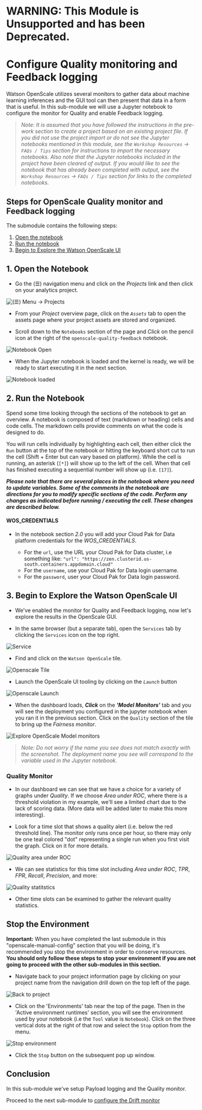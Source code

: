 # WARNING: This Module is Unsupported and has been Deprecated.

# Configure Quality monitoring and Feedback logging

Watson OpenScale utilizes several monitors to gather data about machine learning inferences and the GUI tool can then present that data in a form that is useful. In this sub-module we will use a Jupyter notebook to configure the monitor for Quality and enable Feedback logging.

> *Note: It is assumed that you have followed the instructions in the pre-work section to create a project based on an existing project file. If you did not use the project import or do not see the Jupyter notebooks mentioned in this module, see the `Workshop Resources` -> `FAQs / Tips` section for instructions to import the necessary notebooks. Also note that the Jupyter notebooks included in the project have been cleared of output. If you would like to see the notebook that has already been completed with output, see the `Workshop Resources` -> `FAQs / Tips` section for links to the completed notebooks.*

## Steps for OpenScale Quality monitor and Feedback logging

The submodule contains the following steps:

1. [Open the notebook](#1-open-the-notebook)
1. [Run the notebook](#2-run-the-notebook)
1. [Begin to Explore the Watson OpenScale UI](#3-begin-to-explore-the-watson-openscale-ui)

## 1. Open the Notebook

* Go the (☰) navigation menu and click on the *Projects* link and then click on your analytics project.

![(☰) Menu -> Projects](../images/navigation/menu-projects.png)

* From your *Project* overview page, click on the *`Assets`* tab to open the assets page where your project assets are stored and organized.

* Scroll down to the `Notebooks` section of the page and *Click* on the pencil icon at the right of the `openscale-quality-feedback` notebook.

![Notebook Open](../images/openscale-config/openscale-config-quality-notebook.png)

* When the Jupyter notebook is loaded and the kernel is ready, we will be ready to start executing it in the next section.

![Notebook loaded](../images/openscale/openscale-fullconfignotebook-loaded.png)

## 2. Run the Notebook

Spend some time looking through the sections of the notebook to get an overview. A notebook is composed of text (markdown or heading) cells and code cells. The markdown cells provide comments on what the code is designed to do.

You will run cells individually by highlighting each cell, then either click the `Run` button at the top of the notebook or hitting the keyboard short cut to run the cell (Shift + Enter but can vary based on platform). While the cell is running, an asterisk (`[*]`) will show up to the left of the cell. When that cell has finished executing a sequential number will show up (i.e. `[17]`).

_**Please note that there are several places in the notebook where you need to update variables. Some of the comments in the notebook are directions for you to modify specific sections of the code. Perform any changes as indicated before running / executing the cell. These changes are described below.**_

#### WOS_CREDENTIALS

* In the notebook section *2.0*  you will add your Cloud Pak for Data platform credentials for the *WOS_CREDENTIALS*.

  * For the `url`, use the URL your Cloud Pak for Data cluster, i.e something like: `"url": "https://zen.clusterid.us-south.containers.appdomain.cloud"`
  * For the `username`, use your Cloud Pak for Data login username.
  * For the `password`, user your Cloud Pak for Data login password.

## 3. Begin to Explore the Watson OpenScale UI

* We've enabled the monitor for Quality and Feedback logging, now let's explore the results in the OpenScale GUI.

* In the same browser \(but a separate tab\), open the `Services` tab by clicking the `Services` icon on the top right.

![Service](../images/navigation/services.png)

* Find and click on the `Watson OpenScale` tile.

![Openscale Tile](../images/openscale/services-wos-tile.png)

* Launch the OpenScale UI tooling by clicking on the *`Launch`* button

![Openscale Launch](../images/openscale/services-wos-launch.png)

* When the dashboard loads, _**Click**_ on the _**'Model Monitors'**_  tab and you will see the deployment you configured in the jupyter notebook when you ran it in the previous section. Click on the `Quality` section of the tile to bring up the *Fairness monitor*.

![Explore OpenScale Model monitors](../images/openscale-config/openscale-config-explore-quality-monitors.png)

  > *Note: Do not worry if the name you see does not match exactly with the screenshot. The deployment name you see will correspond to the variable used in the Jupyter notebook.*

### Quality Monitor

* In our dashboard we can see that we have a choice for a variety of graphs under *Quality*. If we choose *Area under ROC*, where there is a threshold violation in my example, we'll see a limited chart due to the lack of scoring data. (More data will be added later to make this more interesting).

* Look for a time slot that shows a quality alert (i.e. below the red threshold line). The monitor only runs once per hour, so there may only be one teal colored "dot" representing a single run when you first visit the graph. Click on it for more details.

![Quality area under ROC](../images/openscale-config/openscale-config-quality-area-under-roc.png)

* We can see statistics for this time slot including *Area under ROC*, *TPR*, *FPR*, *Recall*, *Precision*, and more:

![Quality statitstics](../images/openscale-config/openscale-config-quality-statistics.png)

* Other time slots can be examined to gather the relevant quality statistics.

## Stop the Environment

**Important:** When you have completed the last submodule in this "openscale-manual-config" section that you will be doing, it's recommended you stop the environment in order to conserve resources. **You should only follow these steps to stop your environment if you are not going to proceed with the other sub-modules in this section.**

* Navigate back to your project information page by clicking on your project name from the navigation drill down on the top left of the page.

![Back to project](../images/ml/navigate-to-project.png)

* Click on the 'Environments' tab near the top of the page. Then in the 'Active environment runtimes' section, you will see the environment used by your notebook (i.e the `Tool` value is `Notebook`). Click on the three vertical dots at the right of that row and select the `Stop` option from the menu.

![Stop environment](../images/ml/stop-notebook-environment.png)

* Click the `Stop` button on the subsequent pop up window.

## Conclusion

In this sub-module we've setup Payload logging and the Quality monitor.

Proceed to the next sub-module to [configure the Drift monitor](./DRIFT.md)
